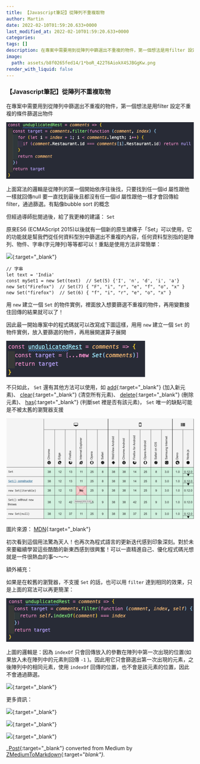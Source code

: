 ```yaml
---
title: 【Javascript筆記】從陣列不重複取物
author: Martin
date: 2022-02-10T01:59:20.633+0000
last_modified_at: 2022-02-10T01:59:20.633+0000
categories: 
tags: []
description: 在專案中需要用到從陣列中篩選出不重複的物件，第一個想法是用filter 設定不重複的條件篩選出物件
image:
  path: assets/b8f0265fed14/1*boR_422T6AiokX4SJBGgKw.png
render_with_liquid: false
---
```


### 【Javascript筆記】從陣列不重複取物

在專案中需要用到從陣列中篩選出不重複的物件，第一個想法是用filter 設定不重複的條件篩選出物件


![](/assets/b8f0265fed14/1*boR_422T6AiokX4SJBGgKw.png)


上面寫法的邏輯是從陣列的第一個開始依序往後找，只要找到任一個id 屬性跟他一樣就回傳null 要一直找到最後且都沒有任一個id 屬性跟他一樣才會回傳給filter，通過篩選。有點像bubble sort 的概念

但經過導師批閱過後，給了我更棒的建議： `Set`

原來ES6 \(ECMAScript 2015\)以後就有一個新的原生建構子「Set」可以使用，它的功能就是幫我們從任何資料型別中篩選出不重複的內容，任何資料型別指的是陣列、物件、字串\(字元陣列\)等等都可以！重點是使用方法非常簡單：


[![](https://developer.mozilla.org/mdn-social-share.cd6c4a5a.png)](https://developer.mozilla.org/en-US/docs/Web/JavaScript/Reference/Global_Objects/Set){:target="_blank"}

```
// 字串
let text = 'India'
const mySet1 = new Set(text)  // Set(5) {'I', 'n', 'd', 'i', 'a'} 
new Set("Firefox")  // Set(7) { "F", "i", "r", "e", "f", "o", "x" }
new Set("firefox")  // Set(6) { "f", "i", "r", "e", "o", "x" }
```

用 `new` 建立一個 `Set` 的物件實例，裡面放入想要篩選不重複的物件，再用變數接住回傳的結果就可以了！

因此最一開始專案中的程式碼就可以改寫成下圖這樣，用用 `new` 建立一個 `Set` 的物件實例，放入要篩選的物件，再用展開運算子展開


![](/assets/b8f0265fed14/1*EhfkyXl7broj4HELSc3sgQ.png)


不只如此， `Set` 還有其他方法可以使用，如 [add](https://developer.mozilla.org/en-US/docs/Web/JavaScript/Reference/Global_Objects/Set/add){:target="_blank"} \(加入新元素\)、 [clear](https://developer.mozilla.org/en-US/docs/Web/JavaScript/Reference/Global_Objects/Set/clear){:target="_blank"} \(清空所有元素\)、 [delete](https://developer.mozilla.org/en-US/docs/Web/JavaScript/Reference/Global_Objects/Set/delete){:target="_blank"} \(刪除元素\)、 [has](https://developer.mozilla.org/en-US/docs/Web/JavaScript/Reference/Global_Objects/Set/has){:target="_blank"} \(判斷set 裡是否有該元素\)， `Set` 唯一的缺點可能是不被太舊的瀏覽器支援


![圖片來源： [MDN](https://developer.mozilla.org/en-US/docs/Web/JavaScript/Reference/Global_Objects/Set){:target="_blank"}](/assets/b8f0265fed14/1*q1qBlsQLBi9zJo0hKMu7mA.png)

圖片來源： [MDN](https://developer.mozilla.org/en-US/docs/Web/JavaScript/Reference/Global_Objects/Set){:target="_blank"}

初次看到這個用法驚為天人！也再次為程式語言的更新迭代感到印象深刻。對於未來要繼續學習這些酷酷的新東西感到很興奮！可以一直精進自己、優化程式碼光想就是一件很熱血的事～～～

額外補充：

如果是在較舊的瀏覽器，不支援 `Set` 的話，也可以用 `filter` 達到相同的效果，只是上面的寫法可以再更簡潔：


![](/assets/b8f0265fed14/1*RfoCtkjLdEpfjAaCPGk2dA.png)


上圖的邏輯是：因為 `indexOf` 只會回傳放入的參數在陣列中第一次出現的位置\(如果放入未在陣列中的元素則回傳 `-1` \)。因此用它只會篩選出第一次出現的元素，之後陣列中的相同元素，使用 `indexOf` 回傳的位置，也不會是該元素的位置，因此不會通過篩選。


[![](https://developer.mozilla.org/mdn-social-share.cd6c4a5a.png)](https://developer.mozilla.org/en-US/docs/Web/JavaScript/Reference/Global_Objects/Array/indexOf){:target="_blank"}


更多資訊：


[![](https://cdn.sstatic.net/Sites/stackoverflow/Img/apple-touch-icon@2.png?v=73d79a89bded)](https://stackoverflow.com/questions/1960473/get-all-unique-values-in-a-javascript-array-remove-duplicates){:target="_blank"}



[![](https://developer.mozilla.org/mdn-social-share.cd6c4a5a.png)](https://developer.mozilla.org/en-US/docs/Web/JavaScript/Reference/Operators/Spread_syntax){:target="_blank"}



[![](https://cdn.sstatic.net/Sites/stackoverflow/Img/apple-touch-icon@2.png?v=73d79a89bded)](https://stackoverflow.com/questions/9229645/remove-duplicate-values-from-js-array){:target="_blank"}




_[Post](https://medium.com/@martin87713/javascript%E7%AD%86%E8%A8%98-%E5%BE%9E%E9%99%A3%E5%88%97%E4%B8%8D%E9%87%8D%E8%A4%87%E5%8F%96%E7%89%A9-b8f0265fed14){:target="_blank"} converted from Medium by [ZMediumToMarkdown](https://github.com/ZhgChgLi/ZMediumToMarkdown){:target="_blank"}._
